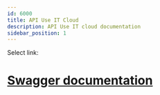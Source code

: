 ```yaml
---
id: 6000
title: API Use IT Cloud
description: API Use IT cloud documentation
sidebar_position: 1
---
```


Select link:

# [Swagger documentation](/api-reference)
